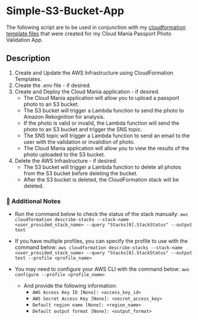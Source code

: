 # Simple-S3-Bucket-App

The following script are to be used in conjunction with my [cloudformation template files](https://github.com/addnightowl/Full-Stack-Desktop-Apps/tree/main/Cloud-Mania-Passport-Photo-Validation/AWS-CF-Templates-Cloud-Mania-Passport-Photo-Screening) that were created for my Cloud Mania Passport Photo Validation App.

## Description

1. Create and Update the AWS Infrastructure using CloudFormation Templates.
2. Create the .env file - if desired.
3. Create and Deploy the Cloud Mania application - if desired.
    - The Cloud Mania application will allow you to upload a passport photo to an S3 bucket.
    - The S3 bucket will trigger a Lambda function to send the photo to Amazon Rekognition for analysis.
    - If the photo is valid or invalid, the Lambda function will send the photo to an S3 bucket and trigger the SNS topic.
    - The SNS topic will trigger a Lambda function to send an email to the user with the validation or invalidion of photo.
    - The Cloud Mania application will allow you to view the results of the photo uploaded to the S3 bucket.
4. Delete the AWS Infrastructure - if desired.
    - The S3 bucket will trigger a Lambda function to delete all photos from the S3 bucket before deleting the bucket.
    - After the S3 bucket is deleted, the CloudFormation stack will be deleted.

### 📝 Additional Notes

- Run the command below to check the status of the stack manually:
 ```aws cloudformation describe-stacks --stack-name <user_provided_stack_name> --query "Stacks[0].StackStatus" --output text```

- If you have multiple profiles, you can specify the profile to use with the command below:
 ```aws cloudformation describe-stacks --stack-name <user_provided_stack_name> --query "Stacks[0].StackStatus" --output text --profile <profile_name>```

- You may need to configure your AWS CLI with the command below:
     ```aws configure --profile <profile_name>```
  - And provide the following information:
    - ```AWS Access Key ID [None]: <access_key_id>```
    - ```AWS Secret Access Key [None]: <secret_access_key>```
    - ```Default region name [None]: <region_name>```
    - ```Default output format [None]: <output_format>```
